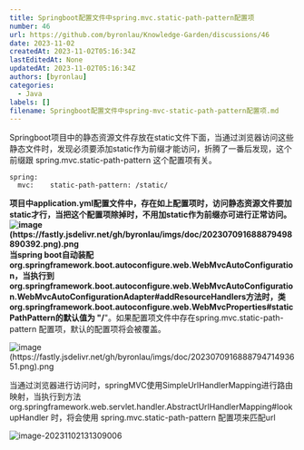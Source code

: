 ```yaml
---
title: Springboot配置文件中spring.mvc.static-path-pattern配置项
number: 46
url: https://github.com/byronlau/Knowledge-Garden/discussions/46
date: 2023-11-02
createdAt: 2023-11-02T05:16:34Z
lastEditedAt: None
updatedAt: 2023-11-02T05:16:34Z
authors: [byronlau]
categories: 
  - Java
labels: []
filename: Springboot配置文件中spring-mvc-static-path-pattern配置项.md
---
```


Springboot项目中的静态资源文件存放在static文件下面，当通过浏览器访问这些静态文件时，发现必须要添加static作为前缀才能访问，折腾了一番后发现，这个前缀跟 spring.mvc.static-path-pattern 这个配置项有关。

```
spring:
  mvc:    static-path-pattern: /static/
```

**项目中application.yml配置文件中，存在如上配置项时，访问静态资源文件要加static才行，当把这个配置项除掉时，不用加static作为前缀亦可进行正常访问。![image (https://fastly.jsdelivr.net/gh/byronlau/imgs/doc/202307091688879498890392.png).png](https://blog.mgd2008.com/zb_users/upload/2023/07/202307091688879498890392.png)当spring boot自动装配 org.springframework.boot.autoconfigure.web.WebMvcAutoConfiguration，当执行到org.springframework.boot.autoconfigure.web.WebMvcAutoConfiguration.WebMvcAutoConfigurationAdapter#addResourceHandlers方法时，类org.springframework.boot.autoconfigure.web.WebMvcProperties#staticPathPattern的默认值为 "/**"。如果配置项文件中存在spring.mvc.static-path-pattern 配置项，默认的配置项将会被覆盖。
<!-- more -->
![image (https://fastly.jsdelivr.net/gh/byronlau/imgs/doc/202307091688879471493651.png).png](https://blog.mgd2008.com/zb_users/upload/2023/07/202307091688879471493651.png)

当通过浏览器进行访问时，springMVC使用SimpleUrlHandlerMapping进行路由映射，当执行到方法 org.springframework.web.servlet.handler.AbstractUrlHandlerMapping#lookupHandler 时，将会使用 spring.mvc.static-path-pattern 配置项来匹配url

![image-20231102131309006](https://fastly.jsdelivr.net/gh/byronlau/imgs/doc/image-20231102131309006.png)
<script src="https://giscus.app/client.js"
    data-repo="byronlau/Knowledge-Garden"
    data-repo-id="R_kgDOKkfaDQ"
    data-mapping="number"
    data-term="46"
    data-reactions-enabled="1"
    data-emit-metadata="0"
    data-input-position="bottom"
    data-theme="light"
    data-lang="zh-CN"
    crossorigin="anonymous"
    async>
</script>
        